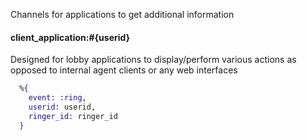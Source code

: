 Channels for applications to get additional information

#### client_application:#{userid}
Designed for lobby applications to display/perform various actions as opposed to internal agent clients or any web interfaces
```elixir
  %{
    event: :ring,
    userid: userid,
    ringer_id: ringer_id
  }
```